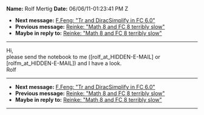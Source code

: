 **Name:** Rolf Mertig
**Date:** 06/06/11-01:23:41 PM Z

  - **Next message:** [F.Feng: "Tr and DiracSimplify in FC
    6.0"](0636.html)
  - **Previous message:** [Reinke: "Math 8 and FC 8 terribly
    slow"](0634.html)
  - **Maybe in reply to:** [Reinke: "Math 8 and FC 8 terribly
    slow"](0634.html)

-----

Hi,  
please send the notebook to me
([rolf_at_HIDDEN-E-MAIL]
or
[rolfm_at_HIDDEN-E-MAIL])
and I have a look.  
Rolf  

-----

  - **Next message:** [F.Feng: "Tr and DiracSimplify in FC
    6.0"](0636.html)
  - **Previous message:** [Reinke: "Math 8 and FC 8 terribly
    slow"](0634.html)
  - **Maybe in reply to:** [Reinke: "Math 8 and FC 8 terribly
    slow"](0634.html)

-----

